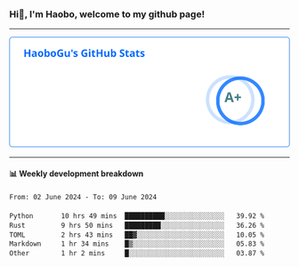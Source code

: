 <!--<h2 align="center"> Hi👋, I'm Haobo, welcome to my github page! </h2>-->
### Hi👋, I'm Haobo, welcome to my github page!
-------

<img href="https://github.com/HaoboGu" src="assets/stats.svg" alt="github stats" /> 

-------

#### 📊 **Weekly development breakdown**
<!--START_SECTION:waka-->

```txt
From: 02 June 2024 - To: 09 June 2024

Python       10 hrs 49 mins  ██████████░░░░░░░░░░░░░░░   39.92 %
Rust         9 hrs 50 mins   █████████░░░░░░░░░░░░░░░░   36.26 %
TOML         2 hrs 43 mins   ██▓░░░░░░░░░░░░░░░░░░░░░░   10.05 %
Markdown     1 hr 34 mins    █▒░░░░░░░░░░░░░░░░░░░░░░░   05.83 %
Other        1 hr 2 mins     █░░░░░░░░░░░░░░░░░░░░░░░░   03.87 %
```

<!--END_SECTION:waka-->
<!--
backup url: https://github-readme-status-dusky-ten.vercel.app/api?username=HaoboGu&count_private=true&show_icons=true&theme=transparent&border_color=2f80ed
-->
<!--
**HaoboGu/HaoboGu** is a ✨ _special_ ✨ repository because its `README.md` (this file) appears on your GitHub profile.

Here are some ideas to get you started:

- 🔭 I’m currently working on AI-assisted programming tools
- 🌱 I’m currently learning ...
- 👯 I’m looking to collaborate on ...
- 🤔 I’m looking for help with ...
- 💬 Ask me about ...
- 📫 How to reach me: ...
- 😄 Pronouns: ...
- ⚡ Fun fact: ...
-->
